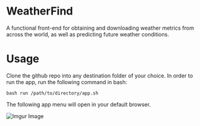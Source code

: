 # WeatherFind
A functional front-end for obtaining and downloading weather metrics from across the world, as well as predicting future weather conditions.

# Usage
Clone the github repo into any destination folder of your choice. In order to run the app, run the following command in bash:

    bash run /path/to/directory/app.sh

The following app menu will open in your default browser.

![Imgur Image](https://imgur.com/bB3i5ll.jpg)
